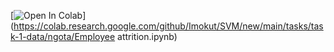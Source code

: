 [![Open In Colab](https://colab.research.google.com/assets/colab-badge.svg)](https://colab.research.google.com/github/Imokut/SVM/new/main/tasks/task-1-data/ngota/Employee attrition.ipynb)
